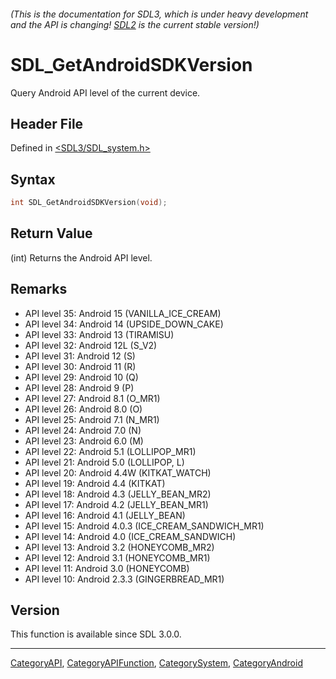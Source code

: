 ###### (This is the documentation for SDL3, which is under heavy development and the API is changing! [SDL2](https://wiki.libsdl.org/SDL2/) is the current stable version!)
# SDL_GetAndroidSDKVersion

Query Android API level of the current device.

## Header File

Defined in [<SDL3/SDL_system.h>](https://github.com/libsdl-org/SDL/blob/main/include/SDL3/SDL_system.h)

## Syntax

```c
int SDL_GetAndroidSDKVersion(void);
```

## Return Value

(int) Returns the Android API level.

## Remarks

- API level 35: Android 15 (VANILLA_ICE_CREAM)
- API level 34: Android 14 (UPSIDE_DOWN_CAKE)
- API level 33: Android 13 (TIRAMISU)
- API level 32: Android 12L (S_V2)
- API level 31: Android 12 (S)
- API level 30: Android 11 (R)
- API level 29: Android 10 (Q)
- API level 28: Android 9 (P)
- API level 27: Android 8.1 (O_MR1)
- API level 26: Android 8.0 (O)
- API level 25: Android 7.1 (N_MR1)
- API level 24: Android 7.0 (N)
- API level 23: Android 6.0 (M)
- API level 22: Android 5.1 (LOLLIPOP_MR1)
- API level 21: Android 5.0 (LOLLIPOP, L)
- API level 20: Android 4.4W (KITKAT_WATCH)
- API level 19: Android 4.4 (KITKAT)
- API level 18: Android 4.3 (JELLY_BEAN_MR2)
- API level 17: Android 4.2 (JELLY_BEAN_MR1)
- API level 16: Android 4.1 (JELLY_BEAN)
- API level 15: Android 4.0.3 (ICE_CREAM_SANDWICH_MR1)
- API level 14: Android 4.0 (ICE_CREAM_SANDWICH)
- API level 13: Android 3.2 (HONEYCOMB_MR2)
- API level 12: Android 3.1 (HONEYCOMB_MR1)
- API level 11: Android 3.0 (HONEYCOMB)
- API level 10: Android 2.3.3 (GINGERBREAD_MR1)

## Version

This function is available since SDL 3.0.0.

----
[CategoryAPI](CategoryAPI), [CategoryAPIFunction](CategoryAPIFunction), [CategorySystem](CategorySystem), [CategoryAndroid](CategoryAndroid)


